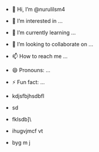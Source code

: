 - 👋 Hi, I’m @nurulilsm4
- 👀 I’m interested in ...
- 🌱 I’m currently learning ...
- 💞️ I’m looking to collaborate on ...
- 📫 How to reach me ...
- 😄 Pronouns: ...
- ⚡ Fun fact: ...
- kdjsfbjhsdbfl
- sd
- fklsdb]\
- ihugvjmcf vt

- byg m j

<!---
nurulilsm4/nurulilsm4 is a ✨ special ✨ repository because its `README.md` (this file) appears on your GitHub profile.
You can click the Preview link to take a look at your changes.
--->
